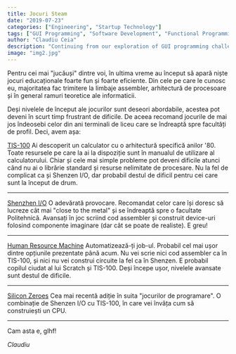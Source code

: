 ```yaml
---
title: Jocuri Steam
date: "2019-07-23"
categories: ["Engineering", "Startup Technology"]
tags: ["GUI Programming", "Software Development", "Functional Programming"]
author: "Claudiu Ceia"
description: "Continuing from our exploration of GUI programming challenges, this article delves deeper into Functional Reactive Programming (FRP), analyzing its evolution and impact on GUI development, with a focus on its methodologies and their effectiveness in improving composability, type safety, and simplifying complex GUI tasks."
image: "img2.jpg"
---
```


Pentru cei mai "jucăuși" dintre voi, în ultima vreme au început să apară niște jocuri educaționale foarte fun și foarte eficiente. Din cele pe care le cunosc eu, majoritatea fac trimitere la limbaje assembler, arhitectură de procesoare și în general ramuri teoretice ale informaticii.

Deși nivelele de început ale jocurilor sunt deseori abordabile, acestea pot deveni în scurt timp frustrant de dificile. De aceea recomand jocurile de mai jos îndeosebi celor din ani terminali de liceu care se îndreaptă spre facultăți de profil.
Deci, avem așa:

[TIS-100](http://store.steampowered.com/app/370360/TIS100/)
Ai descoperit un calculator cu o arhitectură specifică anilor '80. Toate resursele pe care la ai la dispoziție sunt în manualul de utilizare al calculatorului. Chiar și cele mai simple probleme pot deveni dificile atunci când nu ai o librărie standard și resurse nelimitate de procesare. Nu la fel de complicat ca și Shenzen I/O, dar probabil destul de dificil pentru cei care sunt la început de drum.

---

[Shenzhen I/O](http://store.steampowered.com/app/504210/SHENZHEN_IO/)
O adevărată provocare. Recomandat celor care își doresc să lucreze cât mai "close to the metal" și se îndreaptă spre o facultate Politehnică. Avansați în joc scriind cod assembler și construit device-uri folosind componente imaginare (dar cât se poate de realiste). E greu!

---

[Human Resource Machine](http://store.steampowered.com/…/375…/Human_Resource_Machine/)
Automatizează-ți job-ul. Probabil cel mai ușor dintre opțiunile prezentate până acum. Nu vei scrie nici cod assembler ca în TIS-100, și nici nu vei construi circuite la fel ca în Shenzen. E probabil copilul ciudat al lui Scratch și TIS-100. Deși începe ușor, nivelele avansate sunt destul de dificile.

---

[Silicon Zeroes](http://store.steampowered.com/app/684270/Silicon_Zeroes/)
Cea mai recentă adiție în suita "jocurilor de programare". O combinație de Shenzen I/O cu TIS-100, în care vei învăța cum să construiești un CPU.

---

Cam asta e, glhf!

_Claudiu_
